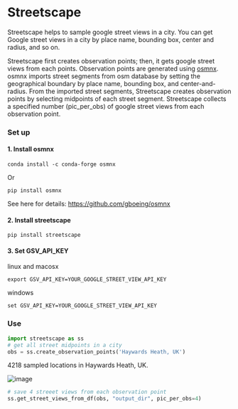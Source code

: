 # Streetscape

Streetscape helps to sample google street views in a city. You can get Google street views in a city by place name, bounding box, center and radius, and so on. 

Streetscape first creates observation points; then, it gets google street views from each points. Observation points are generated using [osmnx](https://github.com/gboeing/osmnx). osmnx imports street segments from osm database by setting the geographical boundary by place name, bounding box, and center-and-radius. From the imported street segments, Streetscape creates observation points by selecting midpoints of each street segment. Streetscape collects a specified number (pic_per_obs) of google street views from each observation point.

### Set up

#### 1. Install osmnx
```
conda install -c conda-forge osmnx
```
Or 
```
pip install osmnx
```
See here for details:
https://github.com/gboeing/osmnx


#### 2. Install streetscape
```
pip install streetscape
```

#### 3. Set GSV_API_KEY
linux and macosx
```
export GSV_API_KEY=YOUR_GOOGLE_STREET_VIEW_API_KEY
```
windows
```
set GSV_API_KEY=YOUR_GOOGLE_STREET_VIEW_API_KEY
```

### Use
```python
import streetscape as ss
# get all street midpoints in a city 
obs = ss.create_observation_points('Haywards Heath, UK')
```
4218 sampled locations in Haywards Heath, UK.

![image](https://user-images.githubusercontent.com/3218468/30554144-84fdc53e-9c71-11e7-8ef0-f490f2792206.png)

```python
# save 4 streeet views from each observation point 
ss.get_street_views_from_df(obs, "output_dir", pic_per_obs=4)
```
